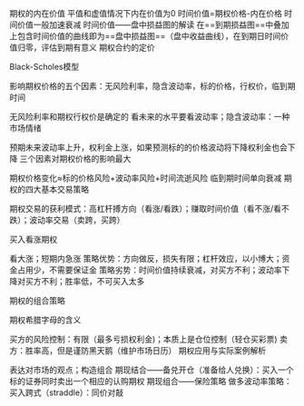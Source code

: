 期权的内在价值
平值和虚值情况下内在价值为0
时间价值=期权价格-内在价格
时间价值一般加速衰减
时间价值——盘中损益图的解读
在==到期损益图==中叠加上包含时间价值的曲线即为==盘中损益图==（盘中收益曲线），在到期日时间价值归零，评估到期有意义
期权合约的定价

Black-Scholes模型

影响期权价格的五个因素：无风险利率，隐含波动率，标的价格，行权价，临到期时间

无风险利率和期权行权价是确定的
看未来的水平要看波动率；隐含波动率：一种市场情绪

预期未来波动率上升，权利金上涨，如果预测标的的价格波动将下降权利金也会下降
三个因素对期权价格的影响最大

期权价格变化$\approx$标的价格风险+波动率风险+时间流逝风险
临到期时间单向衰减
期权的四大基本交易策略

期权交易的获利模式：高杠杆搏方向（看涨/看跌）；赚取时间价值（看不涨/看不跌）；波动率交易（卖跨，买跨）


买入看涨期权

看大涨；短期内急涨
策略优势：方向做反，损失有限；杠杆效应，以小博大；资金占用少，不需要保证金
策略劣势：时间价值持续衰减，对买方不利；波动率下降对买方不利；胜率低，不可买入太多

期权的组合策略

期权希腊字母的含义

买方的风险控制：有限（最多亏损权利金)；本质上是仓位控制（轻仓买彩票)
卖方：胜率高，但是谨防黑天鹅（维护市场日历）
期权应用与实际案例解析

表达对市场的观点；构造组合
期现结合——备兑开仓（准备给人兑换）：买入一个标的证券同时卖出一个相应的认购期权
期现组合——保险策略
做多波动率策略：买入跨式（straddle）：同价对敲

